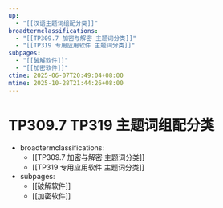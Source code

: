 ```yaml
---
up:
  - "[[汉语主题词组配分类]]"
broadtermclassifications:
  - "[[TP309.7 加密与解密 主题词分类]]"
  - "[[TP319 专用应用软件 主题词分类]]"
subpages:
  - "[[破解软件]]"
  - "[[加密软件]]"
ctime: 2025-06-07T20:49:04+08:00
mtime: 2025-10-28T21:44:26+08:00
---
```


# TP309.7 TP319 主题词组配分类

- broadtermclassifications:
	- [[TP309.7 加密与解密 主题词分类]]
	- [[TP319 专用应用软件 主题词分类]]
- subpages:
	- [[破解软件]]
	- [[加密软件]]
